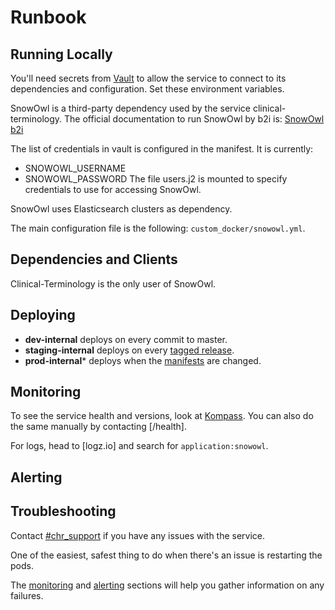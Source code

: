 # Runbook

## Running Locally

You'll need secrets from [Vault] to allow the service to connect to its dependencies and configuration. 
Set these environment variables.

SnowOwl is a third-party dependency used by the service clinical-terminology.
The official documentation to run SnowOwl by b2i is: [SnowOwl b2i](https://docs.b2i.sg/snow-owl)
 
The list of credentials in vault is configured in the manifest. It is currently:
 - SNOWOWL_USERNAME
 - SNOWOWL_PASSWORD
The file users.j2 is mounted to specify credentials to use for accessing SnowOwl.

SnowOwl uses Elasticsearch clusters as dependency.

The main configuration file is the following: `custom_docker/snowowl.yml`. 

## Dependencies and Clients
 
 Clinical-Terminology is the only user of SnowOwl.

## Deploying

- **dev-internal** deploys on every commit to master.
- **staging-internal** deploys on every [tagged release].
- **prod-internal*** deploys when the [manifests] are changed.

## Monitoring

To see the service health and versions, look at [Kompass]. 
You can also do the same manually by contacting [/health].

For logs, head to [logz.io] and search for `application:snowowl`.
 
## Alerting

## Troubleshooting

Contact [#chr_support] if you have any issues with the service.

One of the easiest, safest thing to do when there's an issue is restarting the pods. 

The [monitoring](#monitoring) and [alerting](#alerting) sections will help you gather information on any failures.

[vault]: https://engineering.ops.babylontech.co.uk/docs/cicd-vault-secrets/
[tagged release]: https://github.com/babylonhealth/snow-owl/releases
[tagged release]: https://github.com/b2ihealthcare/snow-owl/tags
[manifests]: https://github.com/babylonhealth/manifests/tree/master/services/snowowl
[kompass]: https://kompass.ops.babylontech.co.uk/?clusters=dev-internal
[#chr-alerts]: https://babylonhealth.slack.com/messages/chr-alerts/
[#chr-notifications]: https://babylonhealth.slack.com/messages/chr-notifications/
[#chr_support]: https://babylonhealth.slack.com/messages/chr_support/

